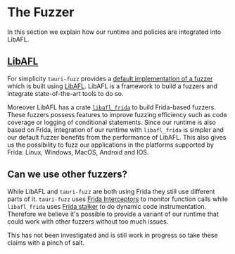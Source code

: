 # The Fuzzer

In this section we explain how our runtime and policies are integrated into LibAFL.

## [LibAFL](https://github.com/AFLplusplus/LibAFL)

For simplicity `tauri-fuzz` provides a
[default implementation of a fuzzer](https://github.com/crabnebula-dev/tauri-fuzz/blob/main/crates/tauri-fuzz/src/fuzzer.rs)
which is built using [LibAFL](https://github.com/AFLplusplus/LibAFL).
LibAFL is a framework to build a fuzzers and integrate state-of-the-art tools to do so.

Moreover LibAFL has a crate [`libafl_frida`](https://github.com/AFLplusplus/LibAFL/tree/main/libafl_frida) to build Frida-based fuzzers.
These fuzzers possess features to improve fuzzing efficiency such as code coverage or logging of conditional statements.
Since our runtime is also based on Frida, integration of our runtime with `libafl_frida` is simpler and our default fuzzer benefits
from the performance of LibAFL.
This also gives us the possibility to fuzz our applications in the platforms supported by Frida: Linux, Windows, MacOS, Android and IOS.

## Can we use other fuzzers?

While LibAFL and `tauri-fuzz` are both using Frida they still use different parts of it.
`tauri-fuzz` uses [Frida Interceptors](https://frida.re/docs/javascript-api/#interceptor) to monitor function calls while `libafl_frida` uses [Frida stalker](https://frida.re/docs/javascript-api/#stalker) to do dynamic code instrumentation.
Therefore we believe it's possible to provide a variant of our runtime that could work with other fuzzers without too much issues.

This has not been investigated and is still work in progress so take these claims with a pinch of salt.
